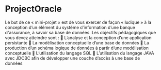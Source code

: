 # ProjectOracle
Le but de ce « mini-projet » est de vous exercer de façon « ludique » à la conception d’un élément du système d’information d’une banque d'assurance, à savoir sa base de données. Les objectifs pédagogiques que vous devez atteindre sont :  L’analyse et la conception d’une application persistante  La modélisation conceptuelle d’une base de données  La production d’un schéma logique de données à partir d’une modélisation conceptuelle  L’utilisation du langage SQL  L’utilisation du langage JAVA avec JDCBC afin de développer une couche d’accès à une base de données
